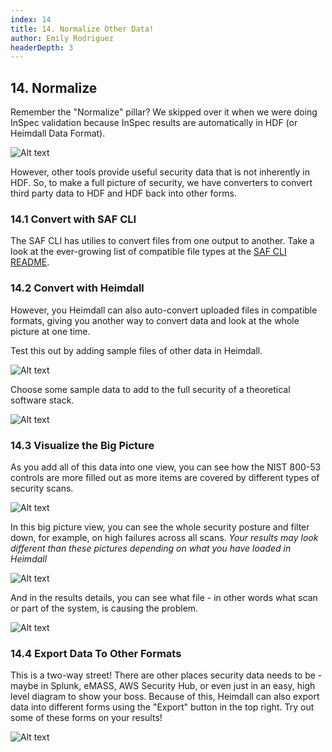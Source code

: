 ```yaml
---
index: 14
title: 14. Normalize Other Data!
author: Emily Rodriguez
headerDepth: 3
---
```


## 14. Normalize

Remember the "Normalize" pillar? We skipped over it when we were doing InSpec validation because InSpec results are automatically in HDF (or Heimdall Data Format). 

![Alt text](../../assets/img/SAF_Capabilities_Normalize.png)

However, other tools provide useful security data that is not inherently in HDF. So, to make a full picture of security, we have converters to convert third party data to HDF and HDF back into other forms.

### 14.1 Convert with SAF CLI

The SAF CLI has utilies to convert files from one output to another. Take a look at the ever-growing list of compatible file types at the [SAF CLI README](https://saf-cli.mitre.org/).

### 14.2 Convert with Heimdall

However, you Heimdall can also auto-convert uploaded files in compatible formats, giving you another way to convert data and look at the whole picture at one time. 

Test this out by adding sample files of other data in Heimdall.

![Alt text](../../assets/img/Heimdall_Samples.png)

Choose some sample data to add to the full security of a theoretical software stack.

![Alt text](../../assets/img/Heimdall_Samples_Select.png)

### 14.3 Visualize the Big Picture

As you add all of this data into one view, you can see how the NIST 800-53 controls are more filled out as more items are covered by different types of security scans. 

![Alt text](../../assets/img/Heimdall_TreeMap_Fuller.png)

In this big picture view, you can see the whole security posture and filter down, for example, on high failures across all scans. _Your results may look different than these pictures depending on what you have loaded in Heimdall_

![Alt text](../../assets/img/Heimdall_MultiResults2.png)

And in the results details, you can see what file - in other words what scan or part of the system, is causing the problem.

![Alt text](../../assets/img/Heimdall_MultiResults.png)

### 14.4 Export Data To Other Formats

This is a two-way street! There are other places security data needs to be - maybe in Splunk, eMASS, AWS Security Hub, or even just in an easy, high level diagram to show your boss. Because of this, Heimdall can also export data into different forms using the "Export" button in the top right. Try out some of these forms on your results!

![Alt text](../../assets/img/Heimdall_Export_Menu.png)
